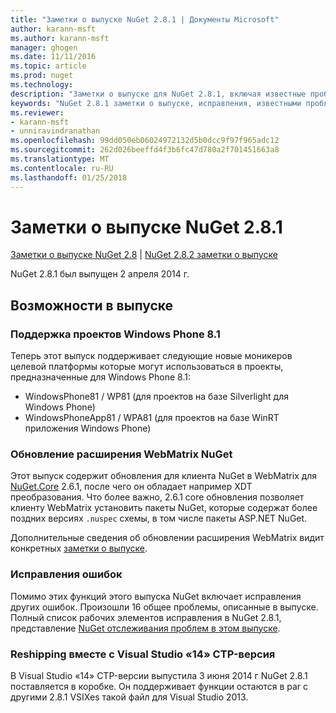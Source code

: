 ```yaml
---
title: "Заметки о выпуске NuGet 2.8.1 | Документы Microsoft"
author: karann-msft
ms.author: karann-msft
manager: ghogen
ms.date: 11/11/2016
ms.topic: article
ms.prod: nuget
ms.technology: 
description: "Заметки о выпуске для NuGet 2.8.1, включая известные проблемы, исправленные ошибки, добавленные функции и DCR."
keywords: "NuGet 2.8.1 заметки о выпуске, исправления, известными проблемами, добавлены функции, DCR"
ms.reviewer:
- karann-msft
- unniravindranathan
ms.openlocfilehash: 99dd050eb06024972132d5b0dcc9f97f965adc12
ms.sourcegitcommit: 262d026beeffd4f3b6fc47d780a2f701451663a8
ms.translationtype: MT
ms.contentlocale: ru-RU
ms.lasthandoff: 01/25/2018
---
```

# <a name="nuget-281-release-notes"></a>Заметки о выпуске NuGet 2.8.1

[Заметки о выпуске NuGet 2.8](../release-notes/nuget-2.8.md) | [NuGet 2.8.2 заметки о выпуске](../release-notes/nuget-2.8.2.md)

NuGet 2.8.1 был выпущен 2 апреля 2014 г.

## <a name="notable-features-in-the-release"></a>Возможности в выпуске

### <a name="support-for-windows-phone-81-projects"></a>Поддержка проектов Windows Phone 8.1
Теперь этот выпуск поддерживает следующие новые моникеров целевой платформы которые могут использоваться в проекты, предназначенные для Windows Phone 8.1:

* WindowsPhone81 / WP81 (для проектов на базе Silverlight для Windows Phone)
* WindowsPhoneApp81 / WPA81 (для проектов на базе WinRT приложения Windows Phone)

### <a name="update-of-the-nuget-webmatrix-extension"></a>Обновление расширения WebMatrix NuGet
Этот выпуск содержит обновления для клиента NuGet в WebMatrix для [NuGet.Core](https://www.nuget.org/packages/Nuget.Core/2.6.1) 2.6.1, после чего он обладает например XDT преобразования. Что более важно, 2.6.1 core обновления позволяет клиенту WebMatrix установить пакеты NuGet, которые содержат более поздних версиях `.nuspec` схемы, в том числе пакеты ASP.NET NuGet.

Дополнительные сведения об обновлении расширения WebMatrix видит конкретных [заметки о выпуске](../release-notes/nuget-2.6.1-for-WebMatrix.md).

### <a name="bug-fixes"></a>Исправления ошибок
Помимо этих функций этого выпуска NuGet включает исправления других ошибок. Произошли 16 общее проблемы, описанные в выпуске. Полный список рабочих элементов исправления в NuGet 2.8.1, представление [NuGet отслеживания проблем в этом выпуске](https://nuget.codeplex.com/workitem/list/advanced?keyword=&status=All&type=All&priority=All&release=NuGet%202.8.1&assignedTo=All&component=All&sortField=LastUpdatedDate&sortDirection=Descending&page=0&reasonClosed=All).

### <a name="reshipping-with-visual-studio-14-ctp"></a>Reshipping вместе с Visual Studio «14» CTP-версия
В Visual Studio «14» CTP-версии выпустила 3 июня 2014 г NuGet 2.8.1 поставляется в коробке. Он поддерживает функции остаются в par с другими 2.8.1 VSIXes такой файл для Visual Studio 2013.
